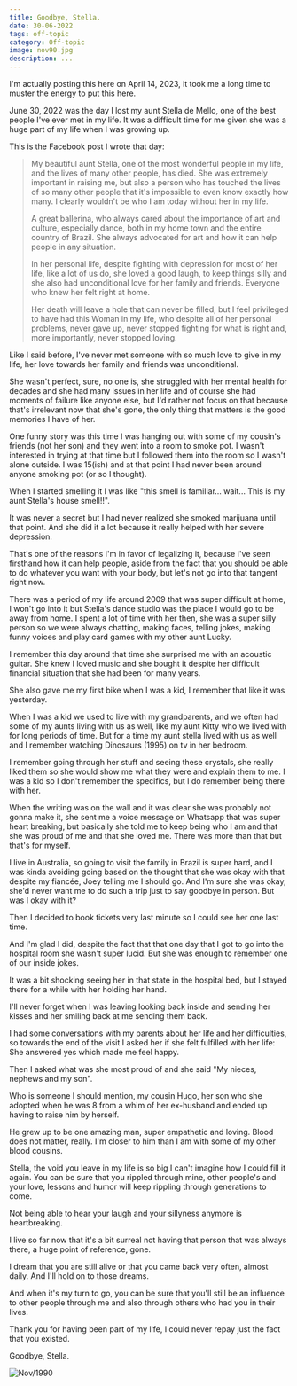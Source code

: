 ```yaml
---
title: Goodbye, Stella.
date: 30-06-2022
tags: off-topic
category: Off-topic
image: nov90.jpg
description: ...
---
```


I'm actually posting this here on April 14, 2023, it took me a long time to muster the energy to put this here.

June 30, 2022 was the day I lost my aunt Stella de Mello, one of the best people I've ever met in my life. It was a difficult time for me given she was a huge part of my life when I was growing up.

This is the Facebook post I wrote that day:

> My beautiful aunt Stella, one of the most wonderful people in my life, and the lives of many other people, has died.
> She was extremely important in raising me, but also a person who has touched the lives of so many other people that it's impossible to even know exactly how many. I clearly wouldn't be who I am today without her in my life.
>
> A great ballerina, who always cared about the importance of art and culture, especially dance, both in my home town and the entire country of Brazil. She always advocated for art and how it can help people in any situation.
>
> In her personal life, despite fighting with depression for most of her life, like a lot of us do, she loved a good laugh, to keep things silly and she also had unconditional love for her family and friends. Everyone who knew her felt right at home.
>
> Her death will leave a hole that can never be filled, but I feel privileged to have had this Woman in my life, who despite all of her personal problems, never gave up, never stopped fighting for what is right and, more importantly, never stopped loving.

Like I said before, I've never met someone with so much love to give in my life, her love towards her family and friends was unconditional.

She wasn't perfect, sure, no one is, she struggled with her mental health for decades and she had many issues in her life and of course she had moments of failure like anyone else, but I'd rather not focus on that because that's irrelevant now that she's gone, the only thing that matters is the good memories I have of her.

One funny story was this time I was hanging out with some of my cousin's friends (not her son) and they went into a room to smoke pot. I wasn't interested in trying at that time but I followed them into the room so I wasn't alone outside. I was 15(ish) and at that point I had never been around anyone smoking pot (or so I thought).

When I started smelling it I was like "this smell is familiar... wait... This is my aunt Stella's house smell!!".

It was never a secret but I had never realized she smoked marijuana until that point. And she did it a lot because it really helped with her severe depression.

That's one of the reasons I'm in favor of legalizing it, because I've seen firsthand how it can help people, aside from the fact that you should be able to do whatever you want with your body, but let's not go into that tangent right now.

There was a period of my life around 2009 that was super difficult at home, I won't go into it but Stella's dance studio was the place I would go to be away from home. I spent a lot of time with her then, she was a super silly person so we were always chatting, making faces, telling jokes, making funny voices and play card games with my other aunt Lucky.

I remember this day around that time she surprised me with an acoustic guitar. She knew I loved music and she bought it despite her difficult financial situation that she had been for many years.

She also gave me my first bike when I was a kid, I remember that like it was yesterday.

When I was a kid we used to live with my grandparents, and we often had some of my aunts living with us as well, like my aunt Kitty who we lived with for long periods of time. But for a time my aunt stella lived with us as well and I remember watching Dinosaurs (1995) on tv in her bedroom.

I remember going through her stuff and seeing these crystals, she really liked them so she would show me what they were and explain them to me. I was a kid so I don't remember the specifics, but I do remember being there with her.

When the writing was on the wall and it was clear she was probably not gonna make it, she sent me a voice message on Whatsapp that was super heart breaking, but basically she told me to keep being who I am and that she was proud of me and that she loved me. There was more than that but that's for myself.

I live in Australia, so going to visit the family in Brazil is super hard, and I was kinda avoiding going based on the thought that she was okay with that despite my fiancée, Joey telling me I should go. And I'm sure she was okay, she'd never want me to do such a trip just to say goodbye in person. But was I okay with it?

Then I decided to book tickets very last minute so I could see her one last time.

And I'm glad I did, despite the fact that that one day that I got to go into the hospital room she wasn't super lucid. But she was enough to remember one of our inside jokes.

It was a bit shocking seeing her in that state in the hospital bed, but I stayed there for a while with her holding her hand.

I'll never forget when I was leaving looking back inside and sending her kisses and her smiling back at me sending them back.

I had some conversations with my parents about her life and her difficulties, so towards the end of the visit I asked her if she felt fulfilled with her life: She answered yes which made me feel happy.

Then I asked what was she most proud of and she said "My nieces, nephews and my son".

Who is someone I should mention, my cousin Hugo, her son who she adopted when he was 8 from a whim of her ex-husband and ended up having to raise him by herself.

He grew up to be one amazing man, super empathetic and loving. Blood does not matter, really. I'm closer to him than I am with some of my other blood cousins.

Stella, the void you leave in my life is so big I can't imagine how I could fill it again. You can be sure that you rippled through mine, other people's and your love, lessons and humor will keep rippling through generations to come.

Not being able to hear your laugh and your sillyness anymore is heartbreaking.

I live so far now that it's a bit surreal not having that person that was always there, a huge point of reference, gone.

I dream that you are still alive or that you came back very often, almost daily. And I'll hold on to those dreams.

And when it's my turn to go, you can be sure that you'll still be an influence to other people through me and also through others who had you in their lives.

Thank you for having been part of my life, I could never repay just the fact that you existed.

Goodbye, Stella.

![Nov/1990](/contents/posts/30-06-2022-goodbye-stella/nov90.jpg "Nov/1990")

